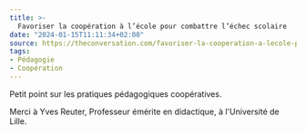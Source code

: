 ```yaml
---
title: >-
  Favoriser la coopération à l’école pour combattre l’échec scolaire
date: "2024-01-15T11:11:34+02:00"
source: https://theconversation.com/favoriser-la-cooperation-a-lecole-pour-combattre-lechec-scolaire-224573
tags:
- Pédagogie
- Coopération
---
```

Petit point sur les pratiques pédagogiques coopératives.

Merci à Yves Reuter, Professeur émérite en didactique, à l'Université de Lille.
